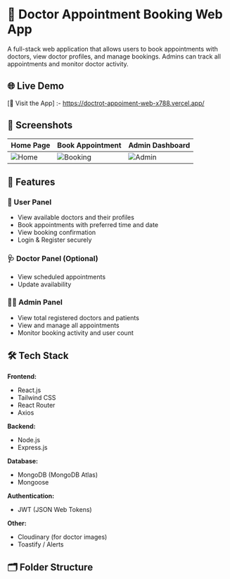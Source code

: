 # 🏥 Doctor Appointment Booking Web App

A full-stack web application that allows users to book appointments with doctors, view doctor profiles, and manage bookings. Admins can track all appointments and monitor doctor activity.

## 🌐 Live Demo

[🔗 Visit the App] :- https://doctrot-appoiment-web-x788.vercel.app/

## 📸 Screenshots

| Home Page | Book Appointment | Admin Dashboard |
|-----------|------------------|------------------|
| ![Home](https://your-image-link.com/home.png) | ![Booking](https://your-image-link.com/booking.png) | ![Admin](https://your-image-link.com/admin.png) |

## 🚀 Features

### 👤 User Panel
- View available doctors and their profiles
- Book appointments with preferred time and date
- View booking confirmation
- Login & Register securely

### 🩺 Doctor Panel (Optional)
- View scheduled appointments
- Update availability

### 🧑‍💼 Admin Panel
- View total registered doctors and patients
- View and manage all appointments
- Monitor booking activity and user count

## 🛠 Tech Stack

**Frontend:**
- React.js
- Tailwind CSS
- React Router
- Axios

**Backend:**
- Node.js
- Express.js

**Database:**
- MongoDB (MongoDB Atlas)
- Mongoose

**Authentication:**
- JWT (JSON Web Tokens)

**Other:**
- Cloudinary (for doctor images)
- Toastify / Alerts

## 🗂 Folder Structure

